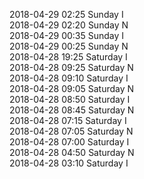 2018-04-29 02:25 Sunday  I  
2018-04-29 02:20 Sunday  N  
2018-04-29 00:35 Sunday  I  
2018-04-29 00:25 Sunday  N  
2018-04-28 19:25 Saturday  I  
2018-04-28 09:25 Saturday  N  
2018-04-28 09:10 Saturday  I  
2018-04-28 09:05 Saturday  N  
2018-04-28 08:50 Saturday  I  
2018-04-28 08:45 Saturday  N  
2018-04-28 07:15 Saturday  I  
2018-04-28 07:05 Saturday  N  
2018-04-28 07:00 Saturday  I  
2018-04-28 04:50 Saturday  N  
2018-04-28 03:10 Saturday  I  
